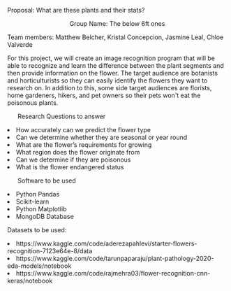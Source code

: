 <hl align="center"> Proposal: What are these plants and their stats?  </h1>

<p align="center"> Group Name: The below 6ft ones </p>


Team members: Matthew Belcher, Kristal Concepcion, Jasmine Leal, Chloe Valverde


For this project, we will create an image recognition program that will be able to recognize and learn the difference between the plant segments and then provide information on the flower. The target audience are botanists and horticulturists so they can easily identify the flowers they want to research on. In addition to this, some side target audiences are florists, home gardeners, hikers, and pet owners so their pets won't eat the poisonous plants. 
	

<ul>Research Questions to answer</ul>

<li>How accurately can we predict the flower type</li>
<li>Can we determine whether they are seasonal or year round</li>
<li>What are the flower’s requirements for growing</li>
<li>What region does the flower originate from</li>
<li>Can we determine if they are poisonous </li>
<li>What is the flower endangered status</li>


<ul>Software to be used</ul>

<li>Python Pandas</li>
<li>Scikit-learn</li>
<li>Python Matplotlib</li>
<li>MongoDB Database</li>

Datasets to be used: 
<li>https://www.kaggle.com/code/aderezapahlevi/starter-flowers-recognition-7123e64e-8/data</li>
<li>https://www.kaggle.com/code/tarunpaparaju/plant-pathology-2020-eda-models/notebook</li>

<li>https://www.kaggle.com/code/rajmehra03/flower-recognition-cnn-keras/notebook</li>



